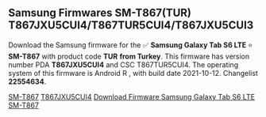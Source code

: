 <h2>Samsung Firmwares SM-T867(TUR) T867JXU5CUI4/T867TUR5CUI4/T867JXU5CUI3</h2>
Download the Samsung firmware for the ✅ <strong>Samsung Galaxy Tab S6 LTE </strong> ⭐ <strong>SM-T867</strong> with product code <strong>TUR</strong> <strong> from Turkey</strong>. This firmware has version number PDA <strong>T867JXU5CUI4</strong> and CSC T867TUR5CUI4. The operating system of this firmware is Android R , with build date 2021-10-12. Changelist <strong>22554634</strong>.


[SM-T867](https://samfirm.shop/samsung/model/SM-T867)
[T867JXU5CUI4](https://samfirm.shop/samsung/pda/T867JXU5CUI4)
[Download Firmware Samsung Galaxy Tab S6 LTE SM-T867](https://samfirm.shop/samsung/firmware/465105)
